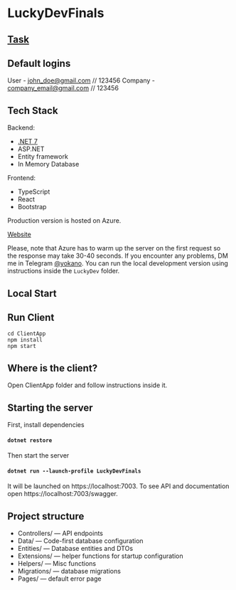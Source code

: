 # LuckyDevFinals
## [Task](https://drive.google.com/file/d/10u201Y0vTwEw38z9LDZJdpuVvuvg9xNq/view?usp=sharing)
## Default logins
User - john_doe@gmail.com // 123456
Company - company_email@gmail.com // 123456
## Tech Stack
Backend:
- [.NET 7](https://dotnet.microsoft.com/en-us/download/dotnet/7.0)
- ASP.NET
- Entity framework
- In Memory Database
  
Frontend:
- TypeScript
- React
- Bootstrap

Production version is hosted on Azure.

[Website](https://luckydevfinal.azurewebsites.net/)

Please, note that Azure has to warm up the server on the first request so the response may take 30-40 seconds. If you encounter any problems, DM me in Telegram [@yokano](https://t.me/yokano).
You can run the local development version using instructions inside the `LuckyDev` folder.

## Local Start

## Run Client
```
cd ClientApp
npm install
npm start
```

## Where is the client?
Open ClientApp folder and follow instructions inside it.

## Starting the server

First, install dependencies
#### `dotnet restore`

Then start the server
#### `dotnet run --launch-profile LuckyDevFinals`

It will be launched on https://localhost:7003. To see API and documentation open https://localhost:7003/swagger.

## Project structure
 - Controllers/ — API endpoints
 - Data/ — Code-first database configuration
 - Entities/ — Database entities and DTOs
 - Extensions/ — helper functions for startup configuration
 - Helpers/ — Misc functions
 - Migrations/ — database migrations
 - Pages/ — default error page
